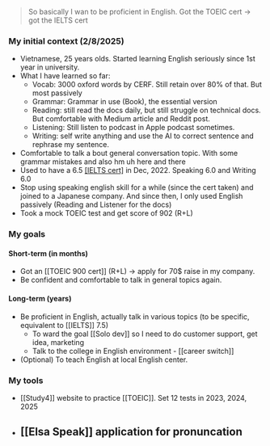 > So basically I wan to be proficient in English.
> Got the TOEIC cert -> got the IELTS cert

### My initial context (2/8/2025)
- Vietnamese, 25 years olds. Started learning English seriously since 1st year in university.
- What I have learned so far:
	- Vocab: 3000 oxford words by CERF. Still retain over 80% of that. But most passively
	- Grammar: Grammar in use (Book), the essential version
	- Reading: still read the docs daily, but still struggle on technical docs. But comfortable with Medium article and Reddit post.
	- Listening: Still listen to podcast in Apple podcast sometimes.
	- Writing: self write anything and use the AI to correct sentence and rephrase my sentence.
- Comfortable to talk a bout general conversation topic. With some grammar mistakes and also hm uh here and there
- Used to have a 6.5 [[IELTS cert]](Academic) in Dec, 2022. Speaking 6.0 and Writing 6.0
- Stop using speaking english skill for a while (since the cert taken) and joined to a Japanese company. And since then, I only used English passively (Reading and Listener for the docs)
- Took a mock TOEIC test and get score of 902 (R+L)
### My goals
#### Short-term (in months)
- Got an [[TOEIC 900 cert]] (R+L) -> apply for 70$ raise in my company.
- Be confident and comfortable to talk in general topics again.
#### Long-term (years)
- Be proficient in English, actually talk in various topics (to be specific, equivalent to [[IELTS]] 7.5)
	- To ward the goal [[Solo dev]] so I need to do customer support, get idea, marketing
	- Talk to the college in English environment - [[career switch]]
- (Optional) To teach English at local English center.

### My tools
- [[Study4]] website to practice [[TOEIC]]. Set 12 tests in 2023, 2024, 2025
- [[Elsa Speak]] application for pronuncation
	- 
